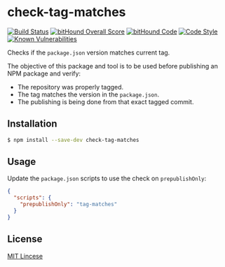 # check-tag-matches

[![Build Status](https://travis-ci.org/autonomoussoftware/check-tag-matches.svg?branch=master)](https://travis-ci.org/autonomoussoftware/check-tag-matches)
[![bitHound Overall Score](https://www.bithound.io/github/autonomoussoftware/check-tag-matches/badges/score.svg)](https://www.bithound.io/github/autonomoussoftware/check-tag-matches)
[![bitHound Code](https://www.bithound.io/github/autonomoussoftware/check-tag-matches/badges/code.svg)](https://www.bithound.io/github/autonomoussoftware/check-tag-matches)
[![Code Style](https://img.shields.io/badge/code%20style-bloq-0063a6.svg)](https://github.com/bloq/eslint-config-bloq)
[![Known Vulnerabilities](https://snyk.io/test/github/autonomoussoftware/check-tag-matches:package.json/badge.svg?targetFile=package.json)](https://snyk.io/test/github/autonomoussoftware/check-tag-matches:package.json?targetFile=package.json)

Checks if the `package.json` version matches current tag.

The objective of this package and tool is to be used before publishing an NPM package and verify:

- The repository was properly tagged.
- The tag matches the version in the `package.json`.
- The publishing is being done from that exact tagged commit.

## Installation

```bash
$ npm install --save-dev check-tag-matches
```

## Usage

Update the `package.json` scripts to use the check on `prepublishOnly`:

```json
{
  "scripts": {
    "prepublishOnly": "tag-matches"
  }
}
```

## License

[MIT Lincese](https://github.com/autonomoussoftware/check-tag-matches/blob/master/LICENSE)
